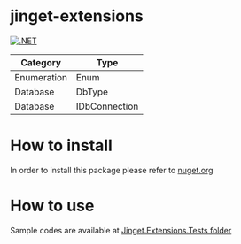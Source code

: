 # jinget-extensions
[![.NET](https://github.com/VahidFarahmandian/jinget-extensions/actions/workflows/dotnet.yml/badge.svg?branch=main)](https://github.com/VahidFarahmandian/jinget-extensions/actions/workflows/dotnet.yml)

| Category  | Type |
| ------------ | ------------ |
| Enumeration | Enum |
| Database | DbType |
| Database | IDbConnection |

# How to install
In order to install this package please refer to [nuget.org](http:https://www.nuget.org/packages/Jinget.Extensions/// "nuget.org")

# How to use
Sample codes are available at [Jinget.Extensions.Tests folder](https://github.com/VahidFarahmandian/jinget-extensions/tree/main/Jinget.Extensions.Tests "Jinget.Extensions.Tests folder")

